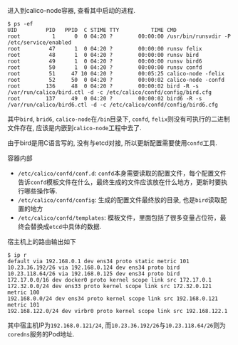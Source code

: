 进入到calico-node容器, 查看其中启动的进程.

```log
$ ps -ef
UID         PID   PPID  C STIME TTY          TIME CMD
root          1      0  0 04:20 ?        00:00:00 /usr/bin/runsvdir -P /etc/service/enabled
root         47      1  0 04:20 ?        00:00:00 runsv felix
root         48      1  0 04:20 ?        00:00:00 runsv bird
root         49      1  0 04:20 ?        00:00:00 runsv bird6
root         50      1  0 04:20 ?        00:00:00 runsv confd
root         51     47 10 04:20 ?        00:05:25 calico-node -felix
root         52     50  0 04:20 ?        00:00:02 calico-node -confd
root        136     48  0 04:20 ?        00:00:02 bird -R -s /var/run/calico/bird.ctl -d -c /etc/calico/confd/config/bird.cfg
root        137     49  0 04:20 ?        00:00:02 bird6 -R -s /var/run/calico/bird6.ctl -d -c /etc/calico/confd/config/bird6.cfg
```

其中`bird`, `brid6`, `calico-node`在`/bin`目录下, `confd`, `felix`则没有可执行的二进制文件存在, 应该是内嵌到`calico-node`工程中去了.

由于bird是用C语言写的, 没有与etcd对接, 所以更新配置需要使用`confd`工具.

容器内部

- `/etc/calico/confd/conf.d`: `confd`本身需要读取的配置文件，每个配置文件告诉`confd`模板文件在什么，最终生成的文件应该放在什么地方，更新时要执行哪些操作等.
- `/etc/calico/confd/config`: 生成的配置文件最终放的目录, 也是`bird`读取配置的地方
- `/etc/calico/confd/templates`: 模板文件，里面包括了很多变量占位符，最终会替换成`etcd`中具体的数据.


宿主机上的路由输出如下

```log
$ ip r
default via 192.168.0.1 dev ens34 proto static metric 101 
10.23.36.192/26 via 192.168.0.124 dev ens34 proto bird 
10.23.118.64/26 via 192.168.0.125 dev ens34 proto bird 
172.17.0.0/16 dev docker0 proto kernel scope link src 172.17.0.1 
172.32.0.0/24 dev ens33 proto kernel scope link src 172.32.0.121 metric 100 
192.168.0.0/24 dev ens34 proto kernel scope link src 192.168.0.121 metric 101 
192.168.122.0/24 dev virbr0 proto kernel scope link src 192.168.122.1 
```

其中宿主机IP为`192.168.0.121/24`, 而`10.23.36.192/26`与`10.23.118.64/26`则为`coredns`服务的Pod地址.
